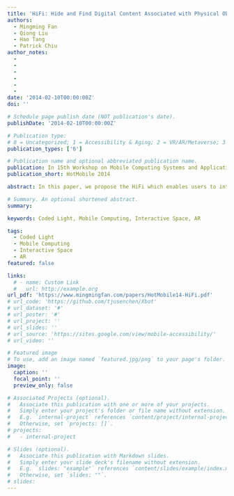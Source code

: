 ```yaml
---
title: 'HiFi: Hide and Find Digital Content Associated with Physical Objects via Coded Light'
authors:
  - Mingming Fan
  - Qiong Liu
  - Hao Tang
  - Patrick Chiu
author_notes:
  - 
  - 
  -
  -
  -
  -
date: '2014-02-10T00:00:00Z'
doi: ''

# Schedule page publish date (NOT publication's date).
publishDate: '2014-02-10T00:00:00Z'

# Publication type: 
# 0 = Uncategorized; 1 = Accessibility & Aging; 2 = VR/AR/Metaverse; 3 = Human-AI Collaboration; 4 = UX Methodology; 5 = Social Computing; 6 = Sensing; 
publication_types: ['6']

# Publication name and optional abbreviated publication name.
publication: In 15th Workshop on Mobile Computing Systems and Applications (HotMobile '14)
publication_short: HotMobile 2014

abstract: In this paper, we propose the HiFi which enables users to interact with surrounding physical objects. It uses coded light to encode the position of user's mobile device in an environment. By attaching a tiny light sensor on a user's mobile device, the user can attach digital information to arbitrary static physical objects or retrieve/modify the attached information as well. With this system, a family member may attach a digital maintenance schedule to a fish tank or indoor plants so that all family members may retrieve that for maintenance reference. In a store, a store manager may use such a system to attach price tag, discount information and multimedia content to any products and customers can get the attached information by moving their phone close to the focused product. Similarly, a museum can use this system to provide extra information of displayed items to visitors. Different from computer vision based systems, HiFi does not depend on object's texture and illumination, etc. Different from regular barcode approaches, HiFi does not require extra physical attachments that may change an object's native appearance. HiFi has much higher spatial resolution for distinguishing close objects or attached parts of the same object. As the HiFi system can track a mobile device at 80 positions per second, it also has much faster response than any above listed system.

# Summary. An optional shortened abstract.
summary:

keywords: Coded Light, Mobile Computing, Interactive Space, AR

tags:
  - Coded Light
  - Mobile Computing
  - Interactive Space
  - AR
featured: false

links:
  # - name: Custom Link
  #   url: http://example.org
url_pdf: 'https://www.mingmingfan.com/papers/HotMobile14-HiFi.pdf'
# url_code: 'https://github.com/tjusenchen/Xbot'
# url_dataset: '#'
# url_poster: '#'
# url_project: ''
# url_slides: ''
# url_source: 'https://sites.google.com/view/mobile-accessibility/'
# url_video: ''

# Featured image
# To use, add an image named `featured.jpg/png` to your page's folder.
image:
  caption: ''
  focal_point: ''
  preview_only: false

# Associated Projects (optional).
#   Associate this publication with one or more of your projects.
#   Simply enter your project's folder or file name without extension.
#   E.g. `internal-project` references `content/project/internal-project/index.md`.
#   Otherwise, set `projects: []`.
# projects:
#   - internal-project

# Slides (optional).
#   Associate this publication with Markdown slides.
#   Simply enter your slide deck's filename without extension.
#   E.g. `slides: "example"` references `content/slides/example/index.md`.
#   Otherwise, set `slides: ""`.
# slides:
---
```


<!-- {{< youtube f9lO9tin4tw >}} -->



